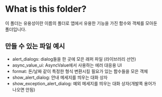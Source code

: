 # What is this folder?

이 폴더는 유용성이란 이름의 폴더로 앱에서 유용한 기능을 가진 함수와 객체를 모아둔 폴더입니다.

## 만들 수 있는 파일 예시
- alert_dialogs: dialog들을 한 곳에 모은 래퍼 파일 (라이브러리 선언)
- async_value_ui: AsyncValue에서 사용하는 에러 대응용 UI
- format: 돈/날짜 같이 특정한 형식 변환시킬 필요가 있는 함수들을 모은 객체
- show_alert_dialog: 안내 메세지를 띄우는 대화 상자
- show_exception_alert_dialog: 예외 메세지를 띄우는 대화 상자(개발쪽 용어가 나오면 안됨)